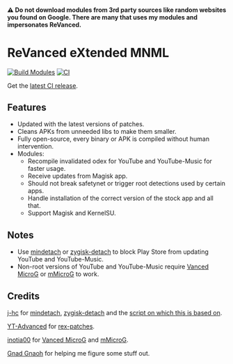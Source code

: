 #### ⚠️ Do not download modules from 3rd party sources like random websites you found on Google. There are many that uses my modules and impersonates ReVanced.

# ReVanced eXtended MNML
[![Build Modules](https://github.com/NoName-exe/revanced-extended-mnml/actions/workflows/build.yml/badge.svg)](https://github.com/NoName-exe/revanced-extended-mnml/actions/workflows/build.yml)
[![CI](https://github.com/NoName-exe/revanced-extended-mnml/actions/workflows/ci.yml/badge.svg?event=schedule)](https://github.com/NoName-exe/revanced-extended-mnml/actions/workflows/ci.yml)

Get the [latest CI release](https://github.com/NoName-exe/revanced-extended-mnml/releases/latest).

## Features
 * Updated with the latest versions of patches.
 * Cleans APKs from unneeded libs to make them smaller.
 * Fully open-source, every binary or APK is compiled without human intervention.
 * Modules:
     * Recompile invalidated odex for YouTube and YouTube-Music for faster usage.
     * Receive updates from Magisk app.
     * Should not break safetynet or trigger root detections used by certain apps.
     * Handle installation of the correct version of the stock app and all that.
     * Support Magisk and KernelSU.

 ## Notes
* Use [mindetach](https://github.com/j-hc/mindetach-magisk) or [zygisk-detach](https://github.com/j-hc/zygisk-detach) to block Play Store from updating YouTube and YouTube-Music.
* Non-root versions of YouTube and YouTube-Music require [Vanced MicroG](https://github.com/inotia00/VancedMicroG/releases/latest) or [mMicroG](https://github.com/inotia00/mMicroG/releases/latest) to work.

## Credits
[j-hc](https://github.com/j-hc) for [mindetach](https://github.com/j-hc/mindetach-magisk), [zygisk-detach](https://github.com/j-hc/zygisk-detach) and the [script on which this is based on](https://github.com/j-hc/revanced-magisk-module).

[YT-Advanced](https://github.com/YT-Advanced) for [rex-patches](https://github.com/YT-Advanced/ReX-patches).

[inotia00](https://github.com/inotia00) for [Vanced MicroG](https://github.com/inotia00/VancedMicroG) and [mMicroG](https://github.com/inotia00/mMicroG).

[Gnad Gnaoh](https://github.com/gnadgnaoh) for helping me figure some stuff out.
